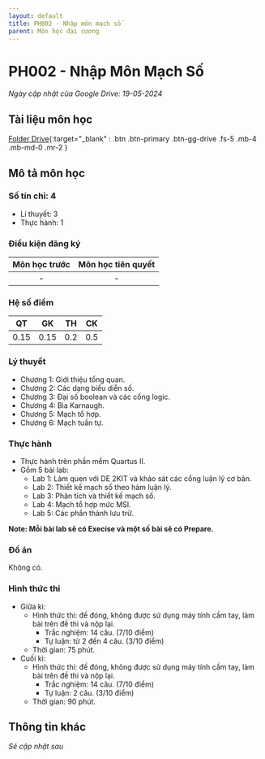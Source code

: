 ```yaml
---
layout: default
title: PH002 - Nhập môn mạch số
parent: Môn học đại cương
---
```


# PH002 - Nhập Môn Mạch Số
*Ngày cập nhật của Google Drive: 19-05-2024*
## Tài liệu môn học

[Folder Drive](https://drive.google.com/drive/folders/13P-O0NZPb_0tsEmXuo5SlsXKYKNt51G2?usp=drive_link){:target="_blank" : .btn .btn-primary .btn-gg-drive .fs-5 .mb-4 .mb-md-0 .mr-2 }

## Mô tả môn học

### Số tín chỉ: 4
- Lí thuyết: 3
- Thực hành: 1

### Điều kiện đăng ký

| Môn học trước| Môn học tiên quyết  |
|------|-----|
| <center> - </center>| <center>-</center>|

### Hệ số điểm

| QT   | GK  | TH  | CK  |
|------|-----|-----|-----|
| <center>0.15</center>| <center>0.15</center>| <center>0.2</center> | <center>0.5</center> |

### Lý thuyết

- Chương 1: Giới thiệu tổng quan.
- Chương 2: Các dạng biểu diễn số.
- Chương 3: Đại số boolean và các cổng logic.
- Chương 4: Bìa Karnaugh.
- Chương 5: Mạch tổ hợp.
- Chương 6: Mạch tuần tự.

### Thực hành

- Thực hành trên phần mềm Quartus II.
- Gồm 5 bài lab:
  - Lab 1: Làm quen với DE 2KIT và khảo sát các cổng luận lý cơ bản.
  - Lab 2: Thiết kế mạch số theo hàm luận lý.
  - Lab 3: Phân tích và thiết kế mạch số.
  - Lab 4: Mạch tổ hợp mức MSI.
  - Lab 5: Các phần thành lưu trữ.

**Note: Mỗi bài lab sẽ có Execise và một số bài sẽ có Prepare.**

### Đồ án

Không có.

### Hình thức thi

- Giữa kì:
  + Hình thức thi: đề đóng, không được sử dụng máy tính cầm tay, làm bài trên đề thi và nộp lại.
    + Trắc nghiệm: 14 câu. (7/10 điểm)
    + Tự luận: từ 2 đến 4 câu. (3/10 điểm)
  + Thời gian: 75 phút.
- Cuối kì:
  + Hình thức thi: đề đóng, không được sử dụng máy tính cầm tay, làm bài trên đề thi và nộp lại.
    + Trắc nghiệm: 14 câu. (7/10 điểm)
    + Tự luận: 2 câu. (3/10 điểm)
  + Thời gian: 90 phút.


## Thông tin khác

*Sẽ cập nhật sau*
